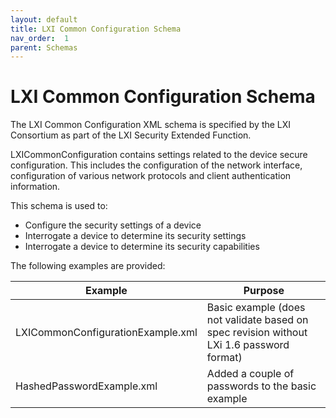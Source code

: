 ```yaml
---
layout: default
title: LXI Common Configuration Schema
nav_order:  1
parent: Schemas
---
```


# LXI Common Configuration Schema

The LXI Common Configuration XML schema is specified by the LXI 
Consortium as part of the LXI Security Extended Function.

LXICommonConfiguration contains settings related to the device 
secure configuration. This includes the configuration of the network 
interface, configuration of various network protocols and client 
authentication information.

This schema is used to:

  * Configure the security settings of a device
  * Interrogate a device to determine its security settings
  * Interrogate a device to determine its security capabilities

The following examples are provided:

| Example | Purpose |
| ------------- |-------------|
| LXICommonConfigurationExample.xml | Basic example (does not validate based on spec revision without LXi 1.6 password format) |
| HashedPasswordExample.xml | Added a couple of passwords to the basic example  |

